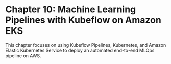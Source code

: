 Chapter 10: Machine Learning Pipelines with Kubeflow on Amazon EKS
=====

This chapter focuses on using Kubeflow Pipelines, Kubernetes,
and Amazon Elastic Kubernetes Service to deploy an
automated end-to-end MLOps pipeline on AWS.


